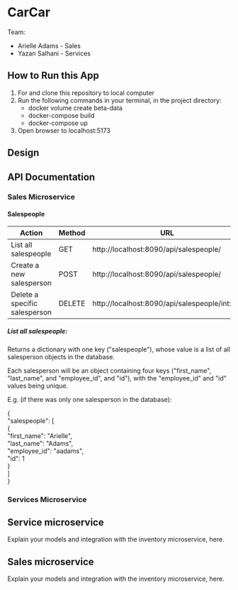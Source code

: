 # CarCar

Team:

* Arielle Adams - Sales
* Yazan Salhani - Services

## How to Run this App

1. For and clone this repository to local computer
2. Run the following commands in your terminal, in the project directory:
    - docker volume create beta-data
    - docker-compose build
    - docker-compose up
 3. Open browser to localhost:5173

## Design

## API Documentation

### Sales Microservice

#### Salespeople

| Action                        | Method | URL                                           |
|-------------------------------|--------|-----------------------------------------------|
| List all salespeople          | GET    | http://localhost:8090/api/salespeople/        |
| Create a new salesperson      | POST   | http://localhost:8090/api/salespeople/        |
| Delete a specific salesperson | DELETE | http://localhost:8090/api/salespeople/int:pk/ |

##### List all salespeople:

Returns a dictionary with one key ("salespeople"), whose value is a list of all salesperson objects in the database.

Each salesperson will be an object containing four keys ("first_name", "last_name", and "employee_id", and "id"), with the "employee_id" and "id" values being unique.

E.g. (if there was only one salesperson in the database):

{ <br>
    "salespeople": [ <br>
        { <br>
            "first_name": "Arielle", <br>
            "last_name": "Adams", <br>
            "employee_id": "aadams", <br>
            "id": 1 <br>
        } <br>
    ] <br>
} <br>



### Services Microservice

## Service microservice

Explain your models and integration with the inventory
microservice, here.

## Sales microservice

Explain your models and integration with the inventory
microservice, here.

